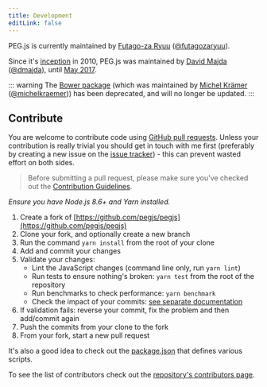 ```yaml
---
title: Development
editLink: false
---
```


PEG.js is currently maintained by [Futago-za Ryuu](https://github.com/futagoza) ([@futagozaryuu](https://twitter.com/futagozaryuu)).

Since it's [inception](https://www.google.com/search?q=inception+meaning) in 2010, PEG.js was maintained by [David Majda](https://majda.cz/) ([@dmajda](http://twitter.com/dmajda)), until [May 2017](https://github.com/pegjs/pegjs/issues/503).

::: warning
The [Bower package](https://github.com/pegjs/bower) (which was maintained by [Michel Krämer](http://www.michel-kraemer.com/) ([@michelkraemer](https://twitter.com/michelkraemer))) has been deprecated, and will no longer be updated.
:::

## Contribute

You are welcome to contribute code using [GitHub pull requests](https://github.com/pegjs/pegjs/pulls). Unless your contribution is really trivial you should get in touch with me first (preferably by creating a new issue on the [issue tracker](https://github.com/pegjs/pegjs/issues)) - this can prevent wasted effort on both sides.

> Before submitting a pull request, please make sure you've checked out the [Contribution Guidelines](https://github.com/pegjs/pegjs/blob/master/.github/CONTRIBUTING.md).

_Ensure you have Node.js 8.6+ and Yarn installed._

1. Create a fork of [https://github.com/pegjs/pegjs](https://github.com/pegjs/pegjs)
2. Clone your fork, and optionally create a new branch
3. Run the command `yarn install` from the root of your clone
4. Add and commit your changes
5. Validate your changes:
    - Lint the JavaScript changes (command line only, run `yarn lint`)
    - Run tests to ensure nothing's broken: `yarn test` from the root of the repository
    - Run benchmarks to check performance: `yarn benchmark`
    - Check the impact of your commits: [see separate documentation](https://github.com/pegjs/pegjs/blob/master/tools/impact/README.md)
6. If validation fails: reverse your commit, fix the problem and then add/commit again
7. Push the commits from your clone to the fork
8. From your fork, start a new pull request

It's also a good idea to check out the [package.json](https://github.com/pegjs/pegjs/blob/master/package.json) that defines various scripts.

To see the list of contributors check out the [repository's contributors page](https://github.com/pegjs/pegjs/graphs/contributors).

<PageFooter />
